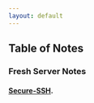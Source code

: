 ```yaml
---
layout: default
---
```


## Table of Notes

### Fresh Server Notes

#### [Secure-SSH](./Secure-SSH.md).


